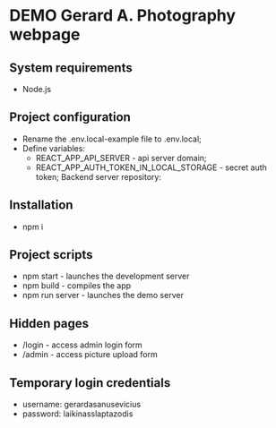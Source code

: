 # DEMO Gerard A. Photography webpage

## System requirements

- Node.js

## Project configuration

- Rename the .env.local-example file to .env.local;
- Define variables:
  - REACT_APP_API_SERVER - api server domain;
  - REACT_APP_AUTH_TOKEN_IN_LOCAL_STORAGE - secret auth token;
    Backend server repository:

## Installation

- npm i

## Project scripts

- npm start - launches the development server
- npm build - compiles the app
- npm run server - launches the demo server

## Hidden pages

- /login - access admin login form
- /admin - access picture upload form

## Temporary login credentials

- username: gerardasanusevicius
- password: laikinasslaptazodis
